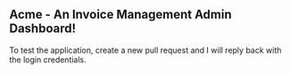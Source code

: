 ## Acme - An Invoice Management Admin Dashboard!

To test the application, create a new pull request and I will reply back with the login credentials.
